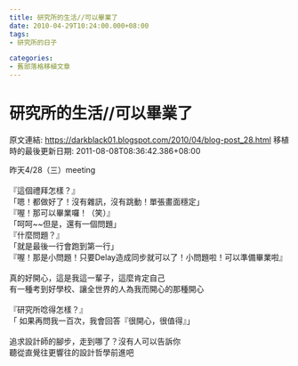 ```yaml
---
title: 研究所的生活//可以畢業了
date: 2010-04-29T10:24:00.000+08:00
tags: 
- 研究所的日子

categories:
- 舊部落格移植文章
---
```


# 研究所的生活//可以畢業了

原文連結: https://darkblack01.blogspot.com/2010/04/blog-post_28.html
移植時的最後更新日期: 2011-08-08T08:36:42.386+08:00

昨天4/28（三）meeting<br /><br />『這個禮拜怎樣？』<br />「嗯！都做好了！沒有雜訊，沒有跳動！單張畫面穩定」<br />『喔！那可以畢業囉！（笑）』<br />「呵呵~~但是，還有一個問題」<br />『什麼問題？』<br />「就是最後一行會跑到第一行」<br />『喔！那是小問題！只要Delay造成同步就可以了！小問題啦！可以準備畢業啦』<br /><br />真的好開心，這是我這一輩子，這麼肯定自己<br />有一種考到好學校、讓全世界的人為我而開心的那種開心<br /><br />『研究所唸得怎樣？』<br />「&nbsp;如果再問我一百次，我會回答『很開心，很值得』」<br /><br />追求設計師的腳步，走到哪了？沒有人可以告訴你<br />聽從直覺往更響往的設計哲學前進吧
